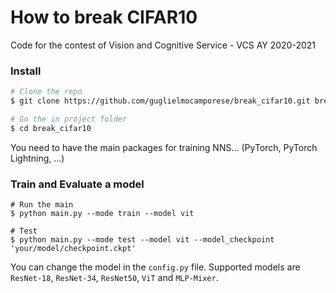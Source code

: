 # How to break CIFAR10

Code for the contest of Vision and Cognitive Service - VCS AY 2020-2021

### Install
```bash
# Clone the repo 
$ git clone https://github.com/guglielmocamporese/break_cifar10.git break_cifar10

# Go the in project folder
$ cd break_cifar10
```

You need to have the main packages for training NNS... (PyTorch, PyTorch Lightning, ...)

### Train and Evaluate a model
```
# Run the main
$ python main.py --mode train --model vit

# Test
$ python main.py --mode test --model vit --model_checkpoint 'your/model/checkpoint.ckpt'
```

You can change the model in the `config.py` file. Supported models are `ResNet-18`, `ResNet-34`, `ResNet50`, `ViT` and `MLP-Mixer`.
